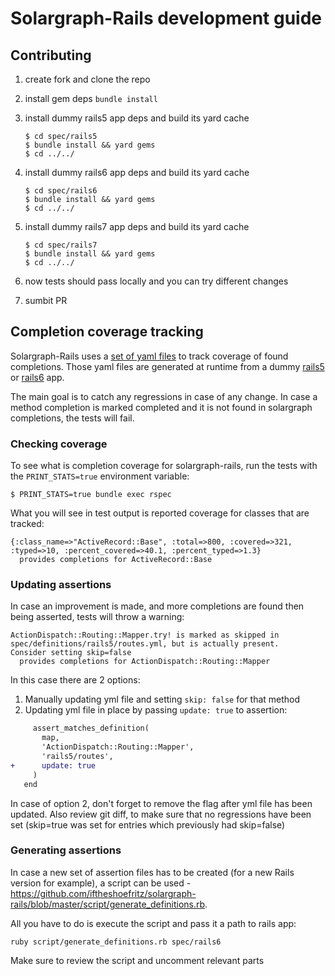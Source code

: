 # Solargraph-Rails development guide

## Contributing

1. create fork and clone the repo
2. install gem deps `bundle install`
3. install dummy rails5 app deps and build its yard cache

    ```
    $ cd spec/rails5
    $ bundle install && yard gems
    $ cd ../../
    ```

3. install dummy rails6 app deps and build its yard cache

    ```
    $ cd spec/rails6
    $ bundle install && yard gems
    $ cd ../../
    ```

4. install dummy rails7 app deps and build its yard cache

    ```
    $ cd spec/rails7
    $ bundle install && yard gems
    $ cd ../../
    ```
5. now tests should pass locally and you can try different changes
6. sumbit PR

## Completion coverage tracking

Solargraph-Rails uses a [set of yaml files](https://github.com/iftheshoefritz/solargraph-rails/tree/master/spec/definitions) to track coverage of found completions.
Those yaml files are generated at runtime from a dummy [rails5](https://github.com/iftheshoefritz/solargraph-rails/tree/master/spec/rails5) or [rails6](https://github.com/iftheshoefritz/solargraph-rails/tree/master/spec/rails6) app.

The main goal is to catch any regressions in case of any change. In case a method completion is marked completed and it is not found in solargraph completions, the tests will fail.

### Checking coverage

To see what is completion coverage for solargraph-rails, run the tests with the `PRINT_STATS=true` environment variable:

```
$ PRINT_STATS=true bundle exec rspec
```

What you will see in test output is reported coverage for classes that are tracked:

```
{:class_name=>"ActiveRecord::Base", :total=>800, :covered=>321, :typed=>10, :percent_covered=>40.1, :percent_typed=>1.3}
  provides completions for ActiveRecord::Base
```

### Updating assertions

In case an improvement is made, and more completions are found then being asserted, tests will throw a warning:

```
ActionDispatch::Routing::Mapper.try! is marked as skipped in spec/definitions/rails5/routes.yml, but is actually present.
Consider setting skip=false
  provides completions for ActionDispatch::Routing::Mapper
```

In this case there are 2 options:
1. Manually updating yml file and setting `skip: false` for that method
2. Updating yml file in place by passing `update: true` to assertion:

```diff
     assert_matches_definition(
       map,
       'ActionDispatch::Routing::Mapper',
       'rails5/routes',
+      update: true
     )
   end
```

In case of option 2, don't forget to remove the flag after yml file has been updated. Also review git diff, to make sure that no regressions have been set (skip=true was set for entries which previously had skip=false)

### Generating assertions

In case a new set of assertion files has to be created (for a new Rails version for example), a script can be used - https://github.com/iftheshoefritz/solargraph-rails/blob/master/script/generate_definitions.rb.

All you have to do is execute the script and pass it a path to rails app:

```
ruby script/generate_definitions.rb spec/rails6
```

Make sure to review the script and uncomment relevant parts
